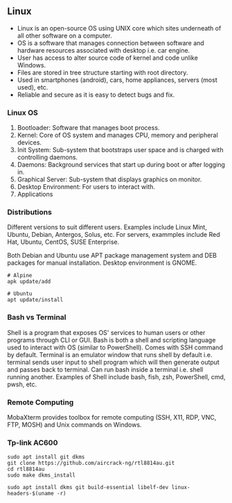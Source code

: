 ## Linux

-   Linux is an open-source OS using UNIX core which sites underneath of all other software on a computer.
-   OS is a software that manages connection between software and hardware resources associated with desktop i.e. car engine.
-   User has access to alter source code of kernel and code unlike Windows.
-   Files are stored in tree structure starting with root directory.
-   Used in smartphones (android), cars, home appliances, servers (most used), etc.
-   Reliable and secure as it is easy to detect bugs and fix.

### Linux OS

1. Bootloader: Software that manages boot process.
2. Kernel: Core of OS system and manages CPU, memory and peripheral devices.
3. Init System: Sub-system that bootstraps user space and is charged with controlling daemons.
4. Daemons: Background services that start up during boot or after logging in.
5. Graphical Server: Sub-system that displays graphics on monitor.
6. Desktop Environment: For users to interact with.
7. Applications

### Distributions

Different versions to suit different users. Examples include Linux Mint, Ubuntu, Debian, Antergos, Solus, etc. For servers, exammples include Red Hat, Ubuntu, CentOS, SUSE Enterprise.

Both Debian and Ubuntu use APT package management system and DEB packages for manual installation. Desktop environment is GNOME.

```
# Alpine
apk update/add

# Ubuntu
apt update/install
```

### Bash vs Terminal

Shell is a program that exposes OS' services to human users or other programs through CLI or GUI. Bash is both a shell and scripting language used to interact with OS (similar to PowerShell). Comes with SSH command by default. Terminal is an emulator window that runs shell by default i.e. terminal sends user input to shell program which will then generate output and passes back to terminal. Can run bash inside a terminal i.e. shell running another. Examples of Shell include bash, fish, zsh, PowerShell, cmd, pwsh, etc.

### Remote Computing

MobaXterm provides toolbox for remote computing (SSH, X11, RDP, VNC, FTP, MOSH) and Unix commands on Windows.

### Tp-link AC600

```
sudo apt install git dkms
git clone https://github.com/aircrack-ng/rtl8814au.git
cd rtl8814au
sudo make dkms_install

sudo apt install dkms git build-essential libelf-dev linux-headers-$(uname -r)
```
